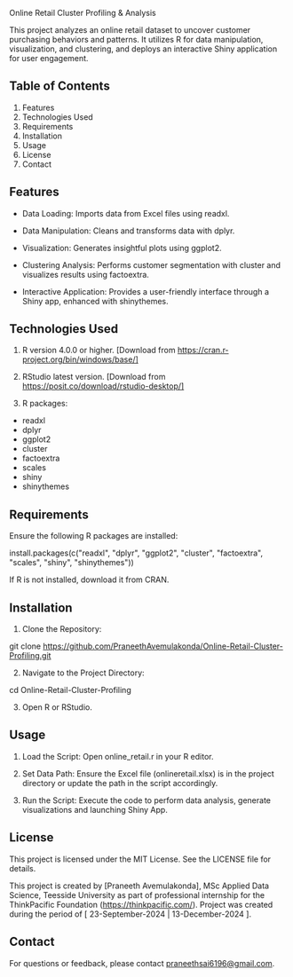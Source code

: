Online Retail Cluster Profiling & Analysis

This project analyzes an online retail dataset to uncover customer purchasing behaviors and patterns. It utilizes R for data manipulation, visualization, and clustering, and deploys an interactive Shiny application for user engagement.


Table of Contents
-----------------

1.  Features
2.  Technologies Used
3.  Requirements
4.  Installation
5.  Usage
6.  License
7.  Contact


Features
--------

-   Data Loading: Imports data from Excel files using readxl.

-   Data Manipulation: Cleans and transforms data with dplyr.

-   Visualization: Generates insightful plots using ggplot2.

-   Clustering Analysis: Performs customer segmentation with cluster and visualizes results using factoextra.

-   Interactive Application: Provides a user-friendly interface through a Shiny app, enhanced with shinythemes.


Technologies Used
-------------------

1.  R version 4.0.0 or higher. [Download from https://cran.r-project.org/bin/windows/base/]

2.  RStudio latest version. [Download from https://posit.co/download/rstudio-desktop/]

3.  R packages:

-   readxl
-   dplyr
-   ggplot2
-   cluster
-   factoextra
-   scales
-   shiny
-   shinythemes


Requirements
------------

Ensure the following R packages are installed:

install.packages(c("readxl", "dplyr", "ggplot2", "cluster", "factoextra", "scales", "shiny", "shinythemes"))

If R is not installed, download it from CRAN.


Installation
------------

1.  Clone the Repository:

git clone https://github.com/PraneethAvemulakonda/Online-Retail-Cluster-Profiling.git

2.  Navigate to the Project Directory:

cd Online-Retail-Cluster-Profiling

3.  Open R or RStudio.


Usage
-----

1.  Load the Script: Open online_retail.r in your R editor.

2.  Set Data Path: Ensure the Excel file (onlineretail.xlsx) is in the project directory or update the path in the script accordingly.

3.  Run the Script: Execute the code to perform data analysis, generate visualizations and launching Shiny App.


License
-------

This project is licensed under the MIT License. See the LICENSE file for details.

This project is created by [Praneeth Avemulakonda], MSc Applied Data Science, Teesside University as part of professional internship for the ThinkPacific Foundation (https://thinkpacific.com/).
Project was created during the period of [ 23-September-2024 | 13-December-2024 ].

Contact
-------

For questions or feedback, please contact praneethsai6196@gmail.com.
